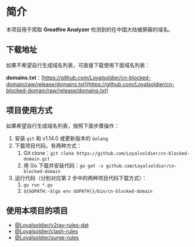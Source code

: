 # 简介

本项目用于爬取 **Greatfire Analyzer** 检测到的在中国大陆被屏蔽的域名。

## 下载地址

如果不希望自行生成域名列表，可直接下载使用下面域名列表：

**domains.txt**：[https://github.com/Loyalsoldier/cn-blocked-domain/raw/release/domains.txt](https://github.com/Loyalsoldier/cn-blocked-domain/raw/release/domains.txt)

## 项目使用方式

如果希望自行生成域名列表，按照下面步骤操作：

1. 安装 `git` 和 v1.14.0 或更新版本的 `Golang`
2. 下载项目代码，有两种方式：
   1. Git clone：`git clone https://github.com/Loyalsoldier/cn-blocked-domain.git`
   2. 用 Go 下载并安装代码：`go get -v github.com/Loyalsoldier/cn-blocked-domain`
3. 运行代码（分别对应第 2 步中的两种项目代码下载方式）：
   1. `go run *.go`
   2. `${GOPATH:-$(go env GOPATH)}/bin/cn-blocked-domain`

## 使用本项目的项目

- [@Loyalsoldier/v2ray-rules-dat](https://github.com/Loyalsoldier/v2ray-rules-dat)
- [@Loyalsoldier/clash-rules](https://github.com/Loyalsoldier/clash-rules)
- [@Loyalsoldier/surge-rules](https://github.com/Loyalsoldier/surge-rules)

